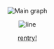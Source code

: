 <div align="center">



![Main graph](https://cdn.discordapp.com/attachments/1272206833511039142/1338102182238752879/Baslksz48_20250209135417.png?ex=67a9dc44&is=67a88ac4&hm=2cc3bc74e4aa1bf699d2c14ba191f278c984c9f742927e7e33a5044dc949301a&)

![line](https://cdn.discordapp.com/attachments/1272206833511039142/1338131042728542320/Baslksz50_20250209155453.png?ex=67a9f725&is=67a8a5a5&hm=6d63aacd5ec9d2824fdfe9a3b730d51bf84646e95ce959cbdc162c044e6821a0&)

[rentry!](https://rentry.co/longanmeow)

